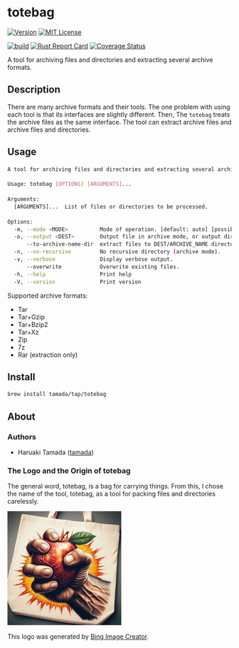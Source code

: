 # totebag

[![Version](https://shields.io/badge/Version-0.4.0-blue)](https://github.com/tamada/totebag/releases/tag/v0.4.0)
[![MIT License](https://shields.io/badge/License-MIT-blue)](https://github.com/tamada/totebag/blob/main/LICENSE)

[![build](https://github.com/tamada/totebag/actions/workflows/build.yaml/badge.svg)](https://github.com/tamada/totebag/actions/workflows/build.yaml)
[![Rust Report Card](https://rust-reportcard.xuri.me/badge/github.com/tamada/totebag)](https://rust-reportcard.xuri.me/report/github.com/tamada/totebag)
[![Coverage Status](https://coveralls.io/repos/github/tamada/totebag/badge.svg)](https://coveralls.io/github/tamada/totebag)

A tool for archiving files and directories and extracting several archive formats.

## Description

There are many archive formats and their tools. The one problem with using each tool is that its interfaces are slightly different.
Then, The `totebag` treats the archive files as the same interface.
The tool can extract archive files and archive files and directories.

## Usage

```sh
A tool for archiving files and directories and extracting several archive formats.

Usage: totebag [OPTIONS] [ARGUMENTS]...

Arguments:
  [ARGUMENTS]...  List of files or directories to be processed.

Options:
  -m, --mode <MODE>          Mode of operation. [default: auto] [possible values: auto, archive, extract, list]
  -o, --output <DEST>        Output file in archive mode, or output directory in extraction mode
      --to-archive-name-dir  extract files to DEST/ARCHIVE_NAME directory (extract mode).
  -n, --no-recursive         No recursive directory (archive mode).
  -v, --verbose              Display verbose output.
      --overwrite            Overwrite existing files.
  -h, --help                 Print help
  -V, --version              Print version
```

Supported archive formats:

- Tar
- Tar+Gzip
- Tar+Bzip2
- Tar+Xz
- Zip
- 7z
- Rar (extraction only)

## Install

```sh
brew install tamada/tap/totebag
```

## About

### Authors

* Haruaki Tamada ([tamada](https://github.com/tamada/))

### The Logo and the Origin of totebag

The general word, totebag, is a bag for carrying things.
From this, I chose the name of the tool, totebag, as a tool for packing files and directories carelessly.

![logo](site/assets/logo.jpeg)

This logo was generated by [Bing Image Creator](https://www.bing.com/images/create/e4b880e381a4e381aee3828ae38293e38194e38292e78987e6898be381a7e6bdb0e38199e794b7e381aee6898be3818ce68f8fe3818be3828ce3819fe38388e383bce38388e38390e38383e382b0e381aee58699e79c9f/1-6614ce41dd1c44aeae12e06dec2e8d68?id=W4JmwP3BnK41FZKKFPisSw%3d%3d&view=detailv2&idpp=genimg&thId=OIG3.H3M7RnPEDRZaxzpZJuii&FORM=GCRIDP&ajaxhist=0&ajaxserp=0).
